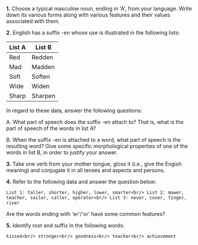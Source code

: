 **1.** Choose a typical masculine noun, ending in 'A', from your language. Write down its various forms along with various features and their values associated with them.

**2.** English has a suffix -en whose use is illustrated in the following lists:

|List A|List B|
|---|---|
|Red|Redden|
|Mad|Madden|
|Soft|Soften|
|Wide|Widen|
|Sharp|Sharpen|

In regard to these data, answer the following questions:

A. What part of speech does the suffix -en attach to? That is, what is the part of speech of the words in list A?


B. When the suffix -en is attached to a word, what part of speech is the resulting word? Give some specific morphological properties of one of the words in list B, in order to justify your answer.

**3.** Take one verb from your mother tongue, gloss it (i.e., give the Engish meaning) and conjugate it in all tenses and aspects and persons.

**4.** Refer to the following data and answer the question below:

`List 1: taller, shorter, higher, lower, smarter<br/>
List 2: mower, teacher, sailor, caller, operator<br/>
List 3: never, cover, finger, river`

Are the words ending with 'er'/'or' have some common features?

**5.** Identify root and suffix in the following words:

`kissed<br/>
stronger<br/>
goodness<br/>
teacher<br/>
achievement`

